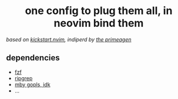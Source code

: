 <h1 align="center">one config to plug them all, in neovim bind them</h1>

<p><i>based on <a href="https://github.com/nvim-lua/kickstart.nvim">kickstart.nvim</a>, indiperd by
<a href="https://youtu.be/-ybCiHPWKNA?si=Uyu4S4j6HznlVLL_">the primeagen</a></i></p>

<h2>dependencies</h2>
<ul>
  <li><a href="https://github.com/junegunn/fzf">fzf</a></li>
  <li><a href="https://github.com/BurntSushi/ripgrep">ripgrep</a></li>
  <li><a href="https://github.com/golang/tools/tree/master/gopls">mby gopls, idk</a></li>
  <li>...</li>
</ul>

